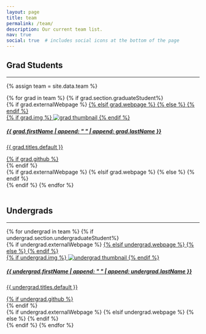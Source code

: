 ```yaml
---
layout: page
title: team
permalink: /team/
description: Our current team list.
nav: true
social: true  # includes social icons at the bottom of the page
---
```


## Grad Students

---

{% assign team = site.data.team %}

<!-- Graduate Students Projects Grid -->
<div class="projects grid">
  {% for grad in team %}
  {% if grad.section.graduateStudent%}
  <div class="grid-item">
    {% if grad.externalWebpage %}
    <a href="{{ grad.externalWebpage }}" target="_blank">
    {% elsif grad.webpage %}
    <a href="{{ grad.webpage | relative_url }}">
    {% else %}
    <!-- Do nothing -->
    {% endif %}
      <div class="card hoverable">
        {% if grad.img %}
        <img src="{{ grad.img | relative_url }}" alt="grad thumbnail">
        {% endif %}
        <div class="card-body">
          <h5>{{ grad.firstName | append: " " | append: grad.lastName }}</h5>
          <p class="card-text">{{ grad.titles.default }}</p>
          <div class="row ml-1 mr-1 p-0">
            {% if grad.github %}
            <div class="github-icon">
              <div class="icon" data-toggle="tooltip" title="GitHub Profile">
                <a href="{{ grad.github }}" target="_blank"><i class="fab fa-github gh-icon"></i></a>
              </div>
            </div>
            {% endif %}
          </div>
        </div>
      </div>
    {% if grad.externalWebpage %}
    </a>
    {% elsif grad.webpage %}
    </a>
    {% else %}
    <!-- Do nothing -->
    {% endif %}
  </div>
  {% endif %}
{% endfor %}
</div>
<br>

## Undergrads

---

<!-- Undergraduate Students Projects Grid -->
<div class="projects grid">
  {% for undergrad in team %}
  {% if undergrad.section.undergraduateStudent%}
  <div class="grid-item">
    {% if undergrad.externalWebpage %}
    <a href="{{ undergrad.externalWebpage }}" target="_blank">
    {% elsif undergrad.webpage %}
    <a href="{{ undergrad.webpage | relative_url }}">
    {% else %}
    <!-- Do nothing -->
    {% endif %}
      <div class="card hoverable">
        {% if undergrad.img %}
        <img src="{{ undergrad.img | relative_url }}" alt="undergrad thumbnail">
        {% endif %}
        <div class="card-body">
          <h5>{{ undergrad.firstName | append: " " | append: undergrad.lastName }}</h5>
          <p class="card-text">{{ undergrad.titles.default }}</p>
          <div class="row ml-1 mr-1 p-0">
            {% if undergrad.github %}
            <div class="github-icon">
              <div class="icon" data-toggle="tooltip" title="GitHub Profile">
                <a href="{{ undergrad.github }}" target="_blank"><i class="fab fa-github gh-icon"></i></a>
              </div>
            </div>
            {% endif %}
          </div>
        </div>
      </div>
    {% if undergrad.externalWebpage %}
    </a>
    {% elsif undergrad.webpage %}
    </a>
    {% else %}
    <!-- Do nothing -->
    {% endif %}
  </div>
  {% endif %}
{% endfor %}
</div>
